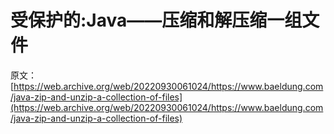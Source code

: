 # 受保护的:Java——压缩和解压缩一组文件

原文：[https://web.archive.org/web/20220930061024/https://www.baeldung.com/java-zip-and-unzip-a-collection-of-files](https://web.archive.org/web/20220930061024/https://www.baeldung.com/java-zip-and-unzip-a-collection-of-files)